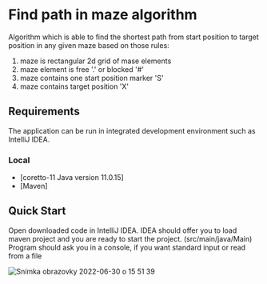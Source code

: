 # Find path in maze algorithm
Algorithm which is able to find the shortest path from start position to target position in any given maze based on those rules:
1. maze is rectangular 2d grid of mase elements
2. maze element is free '.' or blocked '#'
3. maze contains one start position marker 'S'
4. maze contains target position 'X'

## Requirements
The application can be run in integrated development environment such as IntelliJ IDEA.

### Local
* [coretto-11 Java version 11.0.15]
* [Maven]

## Quick Start
Open downloaded code in IntelliJ IDEA. IDEA should offer you to load maven project and you are ready to start the project. (src/main/java/Main)
Program should ask you in a console, if you want standard input or read from a file

![Snímka obrazovky 2022-06-30 o 15 51 39](https://user-images.githubusercontent.com/86307337/176694616-4d03a522-4495-40a6-bc7a-bca859792a22.png)

